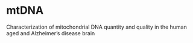 # mtDNA
Characterization of mitochondrial DNA quantity and quality in the human aged and Alzheimer’s disease brain
